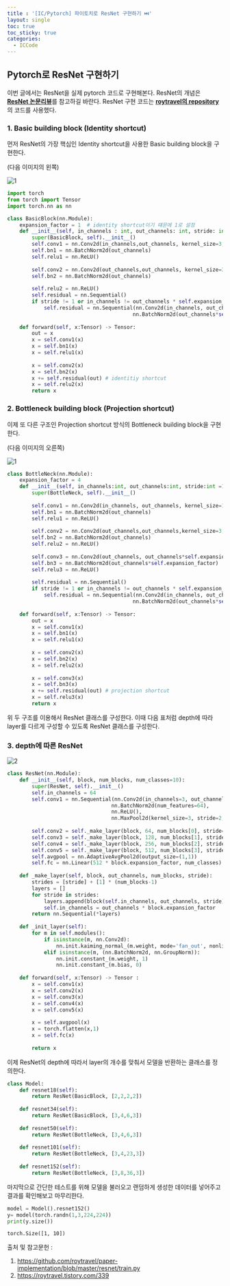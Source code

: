 ```yaml
---
title : '[IC/Pytorch] 파이토치로 ResNet 구현하기 ⏭️' 
layout: single
toc: true
toc_sticky: true
categories:
  - ICCode
---
```


## Pytorch로 ResNet 구현하기

이번 글에서는 ResNet을 실제 pytorch 코드로 구현해본다. ResNet의 개념은 [**<U>ResNet 논문리뷰</U>**](https://hamin-chang.github.io/cv-imageclassification/resnet/)를 참고하길 바란다. ResNet 구현 코드는 [**<U>roytravel의 repository</U>**](https://github.com/roytravel/paper-implementation/blob/master/resnet/resnet.py)의 코드를 사용했다.

### 1. Basic building block (Identity shortcut)

먼저 ResNet의 가장 핵심인 Identity shortcut을 사용한 Basic building block을 구현한다.

(다음 이미지의 왼쪽)

![1](https://user-images.githubusercontent.com/77332628/233517177-c0e91c1e-504f-4abe-a5a4-800a9fa7c64e.png)

```python
import torch
from torch import Tensor
import torch.nn as nn

class BasicBlock(nn.Module):
    expansion_factor = 1  # identity shortcut이기 떄문에 1로 설정
    def __init__(self, in_channels : int, out_channels: int, stride: int =1):
        super(BasicBlock, self).__init__()
        self.conv1 = nn.Conv2d(in_channels,out_channels, kernel_size=3, stride=stride, padding=1, bias = False)
        self.bn1 = nn.BatchNorm2d(out_channels)
        self.relu1 = nn.ReLU()
        
        self.conv2 = nn.Conv2d(out_channels,out_channels, kernel_size=3, stride=1, padding=1, bias=False)
        self.bn2 = nn.BatchNorm2d(out_channels)
        
        self.relu2 = nn.ReLU()
        self.residual = nn.Sequential()
        if stride != 1 or in_channels != out_channels * self.expansion_factor:
            self.residual = nn.Sequential(nn.Conv2d(in_channels, out_channels*self.expansion_factor, kernel_size=1, stride=stride, bias=False),
                                         nn.BatchNorm2d(out_channels*self.expansion_factor))
    
    def forward(self, x:Tensor) -> Tensor:
        out = x 
        x = self.conv1(x)
        x = self.bn1(x)
        x = self.relu1(x)
        
        x = self.conv2(x)
        x = self.bn2(x)
        x += self.residual(out) # identitiy shortcut
        x = self.relu2(x)
        return x
```
### 2. Bottleneck building block (Projection shortcut)

이제 또 다른 구조인 Projection shortcut 방식의 Bottleneck building block을 구현한다.

(다음 이미지의 오른쪽)

![1](https://user-images.githubusercontent.com/77332628/233517177-c0e91c1e-504f-4abe-a5a4-800a9fa7c64e.png)


```python
class BottleNeck(nn.Module):
    expansion_factor = 4
    def __init__(self, in_channels:int, out_channels:int, stride:int =1):
        super(BottleNeck, self).__init__()
        
        self.conv1 = nn.Conv2d(in_channels, out_channels, kernel_size=1, stride=1, bias=False)
        self.bn1 = nn.BatchNorm2d(out_channels)
        self.relu1 = nn.ReLU()
        
        self.conv2 = nn.Conv2d(out_channels,out_channels,kernel_size=3, stride=stride, padding=1, bias=False)
        self.bn2 = nn.BatchNorm2d(out_channels)
        self.relu2 = nn.ReLU()
        
        self.conv3 = nn.Conv2d(out_channels, out_channels*self.expansion_factor, kernel_size=1, stride=1, bias=False)
        self.bn3 = nn.BatchNorm2d(out_channels*self.expansion_factor)
        self.relu3 = nn.ReLU()
        
        self.residual = nn.Sequential()
        if stride != 1 or in_channels != out_channels * self.expansion_factor:
            self.residual = nn.Sequential(nn.Conv2d(in_channels, out_channels*self.expansion_factor, kernel_size=1, stride=stride, bias=False),
                                         nn.BatchNorm2d(out_channels*self.expansion_factor))
    
    def forward(self, x:Tensor) -> Tensor:
        out = x
        x = self.conv1(x)
        x = self.bn1(x)
        x = self.relu1(x)
        
        x = self.conv2(x)
        x = self.bn2(x)
        x = self.relu2(x)
        
        x = self.conv3(x)
        x = self.bn3(x)
        x += self.residual(out) # projection shortcut
        x = self.relu3(x)
        return x
```

위 두 구조를 이용해서 ResNet 클래스를 구성한다. 이때 다음 표처럼 depth에 따라 layer를 다르게 구성할 수 있도록 ResNet 클래스를 구성한다.

### 3. depth에 따른 ResNet 

![2](https://user-images.githubusercontent.com/77332628/233517181-caf89080-254f-4f02-a10d-31d9e0196dfc.png)


```python
class ResNet(nn.Module):
    def __init__(self, block, num_blocks, num_classes=10):
        super(ResNet, self).__init__()
        self.in_channels = 64
        self.conv1 = nn.Sequential(nn.Conv2d(in_channels=3, out_channels=64, kernel_size=7, stride=2, padding=3, bias=False),
                                  nn.BatchNorm2d(num_features=64),
                                  nn.ReLU(),
                                  nn.MaxPool2d(kernel_size=3, stride=2, padding=1))
        
        self.conv2 = self._make_layer(block, 64, num_blocks[0], stride=1)
        self.conv3 = self._make_layer(block, 128, num_blocks[1], stride=2)
        self.conv4 = self._make_layer(block, 256, num_blocks[2], stride=2)
        self.conv5 = self._make_layer(block, 512, num_blocks[3], stride=2)
        self.avgpool = nn.AdaptiveAvgPool2d(output_size=(1,1))
        self.fc = nn.Linear(512 * block.expansion_factor, num_classes)
        
    def _make_layer(self, block, out_channels, num_blocks, stride):
        strides = [stride] + [1] * (num_blocks-1)
        layers = []
        for stride in strides:
            layers.append(block(self.in_channels, out_channels, stride))
            self.in_channels = out_channels * block.expansion_factor
        return nn.Sequential(*layers)
    
    def _init_layer(self):
        for m in self.modules():
            if isinstance(m, nn.Conv2d):
                nn.init.kaiming_normal_(m.weight, mode='fan_out', nonlinearity='relu')
            elif isinstance(m, (nn.BatchNorm2d, nn.GroupNorm)):
                nn.init.constant_(m.weight, 1)
                nn.init.constant_(m.bias, 0)
    
    def forward(self, x:Tensor) -> Tensor :
        x = self.conv1(x)
        x = self.conv2(x)
        x = self.conv3(x)
        x = self.conv4(x)
        x = self.conv5(x)
        
        x = self.avgpool(x)
        x = torch.flatten(x,1)
        x = self.fc(x)
        
        return x
```

이제 ResNet의 depth에 따라서 layer의 개수를 맞춰서 모델을 반환하는 클래스를 정의한다.



```python
class Model:
    def resnet18(self):
        return ResNet(BasicBlock, [2,2,2,2])
    
    def resnet34(self):
        return ResNet(BasicBlock, [3,4,6,3])
    
    def resnet50(self):
        return ResNet(BottleNeck, [3,4,6,3])
    
    def resnet101(self):
        return ResNet(BottleNeck, [3,4,23,3])
    
    def resnet152(self):
        return ResNet(BottleNeck, [3,8,36,3])
```

마지막으로 간단한 테스트를 위해 모델을 불러오고 랜덤하게 생성한 데이터를 넣어주고 결과를 확인해보고 마무리한다.


```python
model = Model().resnet152()
y= model(torch.randn(1,3,224,224))
print(y.size())
```

    torch.Size([1, 10])

출처 및 참고문헌 :

1. https://github.com/roytravel/paper-implementation/blob/master/resnet/train.py
2. https://roytravel.tistory.com/339
